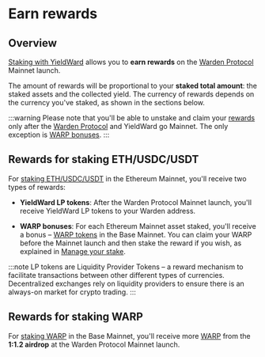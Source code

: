 ﻿---
sidebar_position: 4
---

# Earn rewards

## Overview

[Staking with YieldWard](stake) allows you to **earn rewards** on the [Warden Protocol](https://wardenprotocol.org) Mainnet launch.

The amount of rewards will be proportional to your **staked total amount**: the staked assets and the collected yield. The currency of rewards depends on the currency you've staked, as shown in the sections below.

:::warning 
Please note that you'll be able to unstake and claim your [rewards](earn-rewards) only after the [Warden Protocol](https://wardenprotocol.org) and YieldWard go Mainnet. The only exception is [WARP bonuses](manage-your-stake#claim-warp-bonuses).
:::

## Rewards for staking ETH/USDC/USDT

For [staking ETH/USDC/USDT](stake#stake-ethusdcusdt) in the Ethereum Mainnet, you'll receive two types of rewards:

- **YieldWard LP tokens**: After the Warden Protocol Mainnet launch, you'll receive YieldWard LP tokens to your Warden address.
    
- **WARP bonuses**: For each Ethereum Mainnet asset staked, you'll receive a bonus – [WARP tokens](https://docs.wardenprotocol.org/tokens/warp-token/warp) in the Base Mainnet. You can claim your WARP before the Mainnet launch and then stake the reward if you wish, as explained in [Manage your stake](manage-your-stake#claim-warp-bonuses).

:::note
LP tokens are Liquidity Provider Tokens – a reward mechanism to facilitate transactions between other different types of currencies. Decentralized exchanges rely on liquidity providers to ensure there is an always-on market for crypto trading.
:::

## Rewards for staking WARP

For [staking WARP](stake#stake-warp) in the Base Mainnet, you'll receive more [WARP](https://docs.wardenprotocol.org/tokens/warp-token/warp) from the **1:1.2 airdrop** at the Warden Protocol  Mainnet launch.
